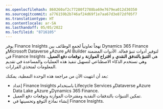 ```yaml
---
ms.openlocfilehash: 860260af2c77280f2788ba69e7679ea012d30350
ms.sourcegitcommit: a776159b2b746af24d69f1e7aa67d3e872df05f7
ms.translationtype: HT
ms.contentlocale: ar-SA
ms.lasthandoff: 05/05/2022
ms.locfileid: "8716105"
---
```

يوفر Finance Insights نهجاً تعاونياً لجمع الوظائف بين Dynamics 365 Finance وMicrosoft Dataverse وAzure وAI Builder لتوفير أدوات تنبؤ فعالة. الأدوات المضمنة في Finance Insights هي **التنبؤ بالتدفق النقدي** و **اقتراح الموازنة** و **توقعات دفع العميل**، وهي تستخدم الذكاء الاصطناعي لتسهيل تنفيذ هذه العمليات والمساعدة في تقديم المعلومات لمتخذي القرارات.

بعد أن انتهيت الآن من مراجعة هذه الوحدة النمطية، يمكنك:

- إعداد Finance Insights باستخدام Lifecycle Services وDataverse وAzure Data Lake وAzure وDynamics 365 Finance.
- تمكين التنبؤات بالتدفقات النقدية ومقترحات الموازنة وتوقعات دفع العميل.
- إنشاء نماذج التوقع وتحسينها في Finance Insights.
